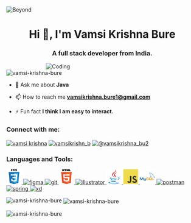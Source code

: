 <img src="https://i.pinimg.com/originals/38/33/07/3833073402da2e286d0fc00f327670e2.gif" align="center" width="100%" height="500" alt="Beyond">
<h1 align="center">Hi 👋, I'm Vamsi Krishna Bure</h1>
<h3 align="center">A full stack developer from India.</h3>
<img align="right" alt="Coding" width="400" src="https://i.pinimg.com/originals/69/e6/f6/69e6f674d4ab40834c31493d21d9560c.gif">
<p align="left"> <img src="https://komarev.com/ghpvc/?username=vamsi-krishna-bure&label=Profile%20views&color=0e75b6&style=flat" alt="vamsi-krishna-bure" /> </p>

- 💬 Ask me about **Java**

- 📫 How to reach me **vamsikrishna.bure1@gmail.com**

- ⚡ Fun fact **I think I am easy to interact.**

<h3 align="left">Connect with me:</h3>
<p align="left">
<a href="https://linkedin.com/in/vamsi krishna" target="blank"><img align="center" src="https://raw.githubusercontent.com/rahuldkjain/github-profile-readme-generator/master/src/images/icons/Social/linked-in-alt.svg" alt="vamsi krishna" height="30" width="40" /></a>
<a href="https://instagram.com/vamsikrishn_b" target="blank"><img align="center" src="https://raw.githubusercontent.com/rahuldkjain/github-profile-readme-generator/master/src/images/icons/Social/instagram.svg" alt="vamsikrishn_b" height="30" width="40" /></a>
<a href="https://www.hackerrank.com/@vamsikrishna_bu2" target="blank"><img align="center" src="https://raw.githubusercontent.com/rahuldkjain/github-profile-readme-generator/master/src/images/icons/Social/hackerrank.svg" alt="@vamsikrishna_bu2" height="30" width="40" /></a>
</p>

<h3 align="left">Languages and Tools:</h3>
<p align="left"> <a href="https://www.w3schools.com/css/" target="_blank" rel="noreferrer"> <img src="https://raw.githubusercontent.com/devicons/devicon/master/icons/css3/css3-original-wordmark.svg" alt="css3" width="40" height="40"/> </a> <a href="https://www.figma.com/" target="_blank" rel="noreferrer"> <img src="https://www.vectorlogo.zone/logos/figma/figma-icon.svg" alt="figma" width="40" height="40"/> </a> <a href="https://git-scm.com/" target="_blank" rel="noreferrer"> <img src="https://www.vectorlogo.zone/logos/git-scm/git-scm-icon.svg" alt="git" width="40" height="40"/> </a> <a href="https://www.w3.org/html/" target="_blank" rel="noreferrer"> <img src="https://raw.githubusercontent.com/devicons/devicon/master/icons/html5/html5-original-wordmark.svg" alt="html5" width="40" height="40"/> </a> <a href="https://www.adobe.com/in/products/illustrator.html" target="_blank" rel="noreferrer"> <img src="https://www.vectorlogo.zone/logos/adobe_illustrator/adobe_illustrator-icon.svg" alt="illustrator" width="40" height="40"/> </a> <a href="https://www.java.com" target="_blank" rel="noreferrer"> <img src="https://raw.githubusercontent.com/devicons/devicon/master/icons/java/java-original.svg" alt="java" width="40" height="40"/> </a> <a href="https://developer.mozilla.org/en-US/docs/Web/JavaScript" target="_blank" rel="noreferrer"> <img src="https://raw.githubusercontent.com/devicons/devicon/master/icons/javascript/javascript-original.svg" alt="javascript" width="40" height="40"/> </a> <a href="https://www.mysql.com/" target="_blank" rel="noreferrer"> <img src="https://raw.githubusercontent.com/devicons/devicon/master/icons/mysql/mysql-original-wordmark.svg" alt="mysql" width="40" height="40"/> </a> <a href="https://postman.com" target="_blank" rel="noreferrer"> <img src="https://www.vectorlogo.zone/logos/getpostman/getpostman-icon.svg" alt="postman" width="40" height="40"/> </a> <a href="https://spring.io/" target="_blank" rel="noreferrer"> <img src="https://www.vectorlogo.zone/logos/springio/springio-icon.svg" alt="spring" width="40" height="40"/> </a> <a href="https://www.adobe.com/products/xd.html" target="_blank" rel="noreferrer"> <img src="https://cdn.worldvectorlogo.com/logos/adobe-xd.svg" alt="xd" width="40" height="40"/> </a> </p>

<p><img align="left" src="https://github-readme-stats.vercel.app/api/top-langs?username=vamsi-krishna-bure&show_icons=true&locale=en&layout=compact" alt="vamsi-krishna-bure" /></p>

<p>&nbsp;<img align="center" src="https://github-readme-stats.vercel.app/api?username=vamsi-krishna-bure&show_icons=true&locale=en" alt="vamsi-krishna-bure" /></p>

<p><img align="center" src="https://github-readme-streak-stats.herokuapp.com/?user=vamsi-krishna-bure&" alt="vamsi-krishna-bure" /></p>
